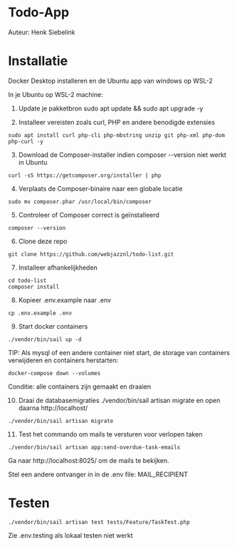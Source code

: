 # Todo-App
Auteur: Henk Siebelink 
# Installatie
Docker Desktop installeren en de Ubuntu app van windows op WSL-2

In je Ubuntu op WSL-2 machine:

1. Update je pakketbron
sudo apt update && sudo apt upgrade -y

2. Installeer vereisten zoals curl, PHP en andere benodigde extensies
```
sudo apt install curl php-cli php-mbstring unzip git php-xml php-dom php-curl -y
```

3. Download de Composer-installer indien composer --version niet werkt in Ubuntu
```
curl -sS https://getcomposer.org/installer | php
```
4. Verplaats de Composer-binaire naar een globale locatie
```
sudo mv composer.phar /usr/local/bin/composer
```
5. Controleer of Composer correct is geïnstalleerd
```
composer --version
```
6. Clone deze repo
```
git clone https://github.com/webjazznl/todo-list.git
```

7. Installeer afhankelijkheden
```
cd todo-list
composer install
```

8. Kopieer .env.example naar .env
```
cp .env.example .env 
```
9. Start docker containers
```
./vendor/bin/sail up -d
```
TIP: Als mysql of een andere container niet start, de storage van containers verwijderen en containers herstarten: 
```
docker-compose down --volumes
```
Conditie: alle containers zijn gemaakt en draaien 

10. Draai de databasemigraties ./vendor/bin/sail artisan migrate en open daarna http://localhost/

```
./vendor/bin/sail artisan migrate

```
11. Test het commando om mails te versturen voor verlopen taken 
```
./vendor/bin/sail artisan app:send-overdue-task-emails
```
Ga naar http://localhost:8025/ om de mails te bekijken.

Stel een andere ontvanger in in de .env file: MAIL_RECIPIENT

# Testen
```
./vendor/bin/sail artisan test tests/Feature/TaskTest.php 
```
Zie .env.testing als lokaal testen niet werkt
